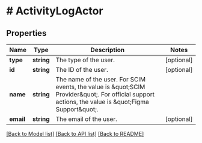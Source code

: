 # # ActivityLogActor

## Properties

Name | Type | Description | Notes
------------ | ------------- | ------------- | -------------
**type** | **string** | The type of the user. | [optional]
**id** | **string** | The ID of the user. | [optional]
**name** | **string** | The name of the user. For SCIM events, the value is \&quot;SCIM Provider\&quot;. For official support actions, the value is \&quot;Figma Support\&quot;. |
**email** | **string** | The email of the user. | [optional]

[[Back to Model list]](../../README.md#models) [[Back to API list]](../../README.md#endpoints) [[Back to README]](../../README.md)
